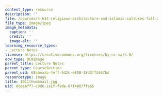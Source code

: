 ```yaml
---
content_type: resource
description: ''
file: /courses/4-614-religious-architecture-and-islamic-cultures-fall-2002/8ceeeff7c0d61a1ff9de87f4807ffa65_1011thumbnail.jpg
file_type: image/jpeg
image_metadata:
  caption: ''
  credit: ''
  image-alt: ''
learning_resource_types:
- Lecture Notes
license: https://creativecommons.org/licenses/by-nc-sa/4.0/
ocw_type: OCWImage
parent_title: Lecture Notes
parent_type: CourseSection
parent_uid: 68abeaab-4eff-532c-e858-18d3ffb567bd
resourcetype: Image
title: 1011thumbnail.jpg
uid: 8ceeeff7-c0d6-1a1f-f9de-87f4807ffa65
---
```

